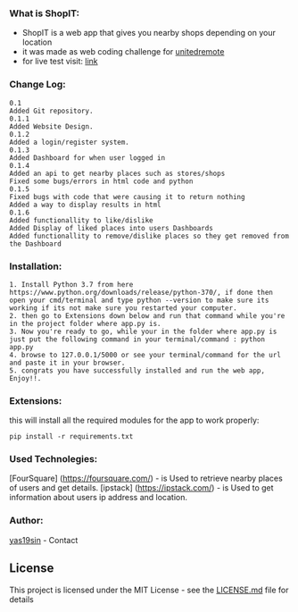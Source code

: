 ### What is ShopIT:

<ul>
  <li>ShopIT is a web app that gives you nearby shops depending on your location</li>
  <li>it was made as web coding challenge for <a href="https://unitedremote.com/"> unitedremote</a> </li>
  <li>for live test visit: <a href="https://shop2it.herokuapp.com/"> link</a> </li>
</ul>

### Change Log:


```
0.1
Added Git repository.
0.1.1
Added Website Design.
0.1.2
Added a login/register system.
0.1.3
Added Dashboard for when user logged in
0.1.4
Added an api to get nearby places such as stores/shops
Fixed some bugs/errors in html code and python
0.1.5
Fixed bugs with code that were causing it to return nothing
Added a way to display results in html
0.1.6
Added functionallity to like/dislike
Added Display of liked places into users Dashboards
Added functionallity to remove/dislike places so they get removed from the Dashboard
```

### Installation:

```
1. Install Python 3.7 from here https://www.python.org/downloads/release/python-370/, if done then open your cmd/terminal and type python --version to make sure its working if its not make sure you restarted your computer.
2. then go to Extensions down below and run that command while you're in the project folder where app.py is.
3. Now you're ready to go, while your in the folder where app.py is just put the following command in your terminal/command : python app.py 
4. browse to 127.0.0.1/5000 or see your terminal/command for the url and paste it in your browser.
5. congrats you have successfully installed and run the web app, Enjoy!!.
```

### Extensions:

<a> this will install all the required modules for the app to work properly:</a>
```
pip install -r requirements.txt

```

### Used Technolegies:

[FourSquare] (https://foursquare.com/) - is Used to retrieve nearby places of users and get details.
[ipstack] (https://ipstack.com/) - is Used to get information about users ip address and location.

### Author:

[yas19sin](https://www.instagram.com/yas19sin/) - Contact

## License

This project is licensed under the MIT License - see the [LICENSE.md](LICENSE.md) file for details

